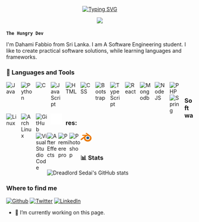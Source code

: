 <p align="center">
<a href="https://git.io/typing-svg"><img src="https://readme-typing-svg.demolab.com?font=Fira+Code&weight=500&size=28&pause=999999999&color=F75C7E&center=true&vCenter=true&repeat=false&random=false&width=435&height=40&lines=Dahami+Fabbio" alt="Typing SVG" /></a>
</p>

<p align="center">
  <!-- Typing SVG by DenverCoder1 - https://github.com/DenverCoder1/readme-typing-svg -->
  <a href="https://github.com/DenverCoder1/readme-typing-svg">
    <img src="https://readme-typing-svg.demolab.com/?lines=Full-stack%20web%20and%20app%20developer;Software%20Engineering%20Student;Always%20learning%20new%20things&font=Fira%20Code&center=true&width=440&height=45&color=f75c7e&vCenter=true&pause=1000&size=22" /></a>
</p>

**`The Hungry Dev`**

I'm Dahami Fabbio from Sri Lanka. I am A Software Engineering student. I like to create practical software solutions, while learning languages and frameworks.



### 🧰 Languages and Tools

<img align="left" alt="Java" width="30px" style="padding-right:10px;" src="https://cdn.jsdelivr.net/gh/devicons/devicon/icons/java/java-original.svg"/>
<img align="left" alt="Python" width="30px" style="padding-right:10px;" src="https://cdn.jsdelivr.net/gh/devicons/devicon/icons/python/python-plain.svg" />
<img align="left" alt="C" width="30px" style="padding-right:10px;" src="https://cdn.jsdelivr.net/gh/devicons/devicon@latest/icons/c/c-original.svg" />
<img align="left" alt="JavaScript" width="30px" style="padding-right:10px;" src="https://cdn.jsdelivr.net/gh/devicons/devicon/icons/javascript/javascript-plain.svg" />
<img align="left" alt="HTML" width="30px" style="padding-right:10px;" src="https://cdn.jsdelivr.net/gh/devicons/devicon/icons/html5/html5-plain.svg" />
<img align="left" alt="CSS" width="30px" style="padding-right:10px;" src="https://cdn.jsdelivr.net/gh/devicons/devicon/icons/css3/css3-plain.svg" />
<img align="left" alt="Bootstrap" width="30px" style="padding-right:10px;" src="https://cdn.jsdelivr.net/gh/devicons/devicon@latest/icons/bootstrap/bootstrap-original.svg" />
<img align="left" alt="TypeScript" width="30px" style="padding-right:10px;" src="https://cdn.jsdelivr.net/gh/devicons/devicon/icons/typescript/typescript-plain.svg" />
<img align="left" alt="React" width="30px" style="padding-right:10px;" src="https://cdn.jsdelivr.net/gh/devicons/devicon/icons/react/react-original.svg" />
<img align="left" alt="Mongodb" width="30px" style="padding-right:10px;" src="https://cdn.jsdelivr.net/gh/devicons/devicon@latest/icons/mongodb/mongodb-original.svg" />
<img align="left" alt="NodeJS" width="30px" style="padding-right:10px;" src="https://cdn.jsdelivr.net/gh/devicons/devicon/icons/nodejs/nodejs-original.svg" />
<img align="left" alt="PHP" width="30px" style="padding-right:10px;" src="https://cdn.jsdelivr.net/gh/devicons/devicon@latest/icons/php/php-original.svg" />
<img align="left" alt="Spring" width="30px" style="padding-right:10px;" src="https://cdn.jsdelivr.net/gh/devicons/devicon/icons/spring/spring-original.svg" />
<img align="left" alt="Linux" width="30px" style="padding-right:10px;" src="https://cdn.jsdelivr.net/gh/devicons/devicon/icons/linux/linux-original.svg" />
<img align="left" alt="Arch Linux" width="30px" style="padding-right:10px;" src="https://cdn.jsdelivr.net/gh/devicons/devicon@latest/icons/archlinux/archlinux-original.svg"/>
<img align="left" alt="GitHub" width="30px" style="padding-right:10px;" src="https://cdn.jsdelivr.net/gh/devicons/devicon@latest/icons/git/git-original.svg" />
<img align="left" alt="GitHub" width="30px" style="padding-right:10px;" src="https://github.com/Aakarsh-B/trying-repos/blob/master/github.svg" />
<br />


### Softwares:

<img align="left" alt="Visual Studio Code" width="30px" src="https://cdn.jsdelivr.net/gh/devicons/devicon@latest/icons/vscode/vscode-original.svg" />
<img align="left" alt="AfterEffects" width="30px" src="https://cdn.jsdelivr.net/gh/devicons/devicon@latest/icons/aftereffects/aftereffects-original.svg" />   
<img align="left" alt="Premiere pro" width="30px" src="https://cdn.jsdelivr.net/gh/devicons/devicon@latest/icons/premierepro/premierepro-original.svg" />
<img align="left" alt="Photoshop" width="30px" src="https://cdn.jsdelivr.net/gh/devicons/devicon@latest/icons/photoshop/photoshop-original.svg"/> 
<img align="left" alt="Blender" width="30px" src="https://github.com/Aakarsh-B/trying-repos/blob/master/blender.png?raw=true"/> 
<br />

#
### 📊 Stats

![Dreadlord Sedai's GitHub stats](https://github-readme-stats.vercel.app/api?username=dreadlord-sedai&show_icons=true&theme=gruvbox)

### Where to find me
<p>
  <a href="https://github.com/dreadlord-sedai" target="_blank"><img alt="Github" src="https://img.shields.io/badge/GitHub-%2312100E.svg?&style=for-the-badge&logo=Github&logoColor=white" /></a> <a href="https://x.com/dahami70508" target="_blank"><img alt="Twitter" src="https://img.shields.io/badge/twitter-%231DA1F2.svg?&style=for-the-badge&logo=twitter&logoColor=white" /></a> <a href="https://www.linkedin.com/in/dahami-fabbio-b564602bb/"><img alt="LinkedIn" src="https://img.shields.io/badge/linkedin-%230077B5.svg?&style=for-the-badge&logo=linkedin&logoColor=white" /></a> <a 
<br />


- 🔭 I’m currently working on this page. 




